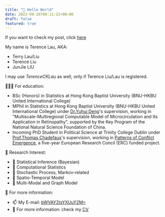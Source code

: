 ```yaml
---
title: "👋 Hello World"
date: 2022-09-26T00:11:21+08:00
draft: false
featured: true
---
```


If you want to check my post, click [here](/post/)

<!--more-->

My name is Terence Lau, AKA:

- Terry Lau/Liu
- Terence Liu
- JunJie LIU

I may use *TerenceCKLau* as well, only if Terence Liu/Lau is registered.

👨🏿‍🏫 For education:
* BSc (Honors) in Statistics at Hong Kong Baptist University (BNU-HKBU United International College) 
* MPhil in Statistics at Hong Kong Baptist University (BNU-HKBU United International College) under [Dr.Yuhui Deng](https://staff.uic.edu.cn/ivandeng/en)'s supervision, working in "Multiscale-Multiregional Computable Model of Microcirculation and Its Application in Retinopathy", supported by the Key Program of the National Natural Science Foundation of China.
* Incoming PhD Student in Political Science at Trinity College Dublin under [Prof.Thomas Chadefaux](https://chadefaux.github.io/)'s supervision, working in [Patterns of Conflict Emergence](https://paceconflictlab.wixsite.com/conflict-research-la), a five-year European Research Concil (ERC) funded project.

🔭 Research Interest:
* 🚩 Statistical Inference (Bayesian)
* 🚩 Computational Statistics
* 🚩 Stochastic Process, Markov-related
* 🚩 Spatio-Temporal Model
* 🚩 Multi-Modal and Graph Model 

🫡 For more information: 
- 📫 My E-mail: [bWVAY2tsYXUuY2M=](mailto:bWVAY2tsYXUuY2M=)
- 📃 For more information: check my [CV](/doc/cv.pdf)

